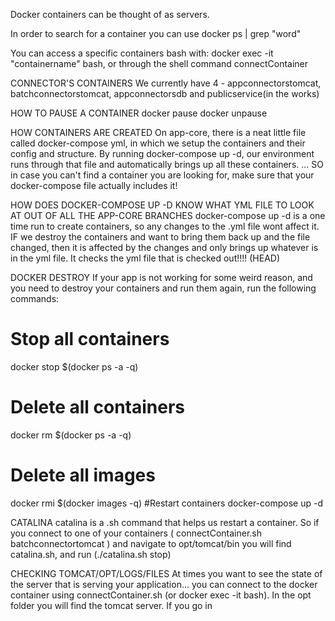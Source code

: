 Docker containers can be thought of as servers.

In order to search for a container you can use docker ps | grep "word"

You can access a specific containers bash with: docker exec -it "containername" bash, or through the shell command connectContainer <containerName>

CONNECTOR'S CONTAINERS
We currently have 4 - appconnectorstomcat, batchconnectorstomcat, appconnectorsdb and publicservice(in the works)

HOW TO PAUSE A CONTAINER
docker pause <containerName> 
docker unpause <containerName>


HOW CONTAINERS ARE CREATED
On app-core, there is a neat little file called docker-compose yml, in which we setup the containers and their config and structure. By running docker-compose up -d, our environment runs through that file and automatically brings up all these containers.
... SO in case you can't find a container you are looking for, make sure that your docker-compose file actually includes it!

HOW DOES DOCKER-COMPOSE UP -D  KNOW WHAT YML FILE TO LOOK AT OUT OF ALL THE APP-CORE BRANCHES
docker-compose up -d is a one time run to create containers, so any changes to the .yml file wont affect it. IF we destroy the containers and want to bring them back up and the file changed, then it is affected by the changes and only brings up whatever is in the yml file. It checks the yml file that is checked out!!!! (HEAD) 

DOCKER DESTROY
If your app is not working for some weird reason, and you need to destroy your containers and run them again, run the following commands:

# Stop all containers
docker stop $(docker ps -a -q)
# Delete all containers
docker rm $(docker ps -a -q)
# Delete all images
docker rmi $(docker images -q)
#Restart containers
docker-compose up -d

CATALINA
catalina is a .sh command that helps us restart a container. So if you connect to one of your containers ( connectContainer.sh batchconnectortomcat ) and navigate to opt/tomcat/bin you will find catalina.sh, and run (./catalina.sh stop)

CHECKING TOMCAT/OPT/LOGS/FILES 
At times you want to see the state of the server that is serving your application... you can connect to the docker container using connectContainer.sh <containername>  (or docker exec -it <containername> bash).
In the opt folder you will find the tomcat server. If you go in